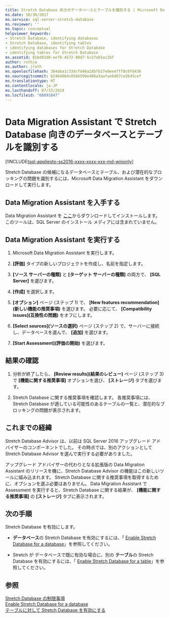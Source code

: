 ```yaml
---
title: Stretch Database 向きのデータベースとテーブルを識別する | Microsoft Docs
ms.date: 10/30/2017
ms.service: sql-server-stretch-database
ms.reviewer: ''
ms.topic: conceptual
helpviewer_keywords:
- Stretch Database, identifying databases
- Stretch Database, identifying tables
- identifying databases for Stretch Database
- identifying tables for Stretch Database
ms.assetid: 81bd93d8-eef8-4572-88d7-5c37ab5ac2bf
author: rothja
ms.author: jroth
ms.openlocfilehash: 304aba1c33dcfd46a2dbfb27e8eeefff8c0f6436
ms.sourcegitcommit: b2464064c0566590e486a3aafae6d67ce2645cef
ms.translationtype: HT
ms.contentlocale: ja-JP
ms.lasthandoff: 07/15/2019
ms.locfileid: "68091847"
---
```

# <a name="identify-databases-and-tables-for-stretch-database-with-data-migration-assistant"></a>Data Migration Assistant で Stretch Database 向きのデータベースとテーブルを識別する
[!INCLUDE[tsql-appliesto-ss2016-xxxx-xxxx-xxx-md-winonly](../../includes/tsql-appliesto-ss2016-xxxx-xxxx-xxx-md-winonly.md)]


  Stretch Database の候補になるデータベースとテーブル、および潜在的なブロッキングの問題を識別するには、Microsoft Data Migration Assistant をダウンロードして実行します。
  
## <a name="get-data-migration-assistant"></a>Data Migration Assistant を入手する
 Data Migration Assistant を [ここ](https://www.microsoft.com/download/details.aspx?id=53595)からダウンロードしてインストールします。 このツールは、SQL Server のインストール メディアには含まれていません。  
  
## <a name="run-data-migration-assistant"></a>Data Migration Assistant を実行する  
  
1.  Microsoft Data Migration Assistant を実行します。  

2.  **[評価]** タイプの新しいプロジェクトを作成し、名前を指定します。

3.  **[ソース サーバーの種類]** と **[ターゲット サーバーの種類]** の両方で、 **[SQL Server]** を選びます。

4.  **[作成]** を選択します。 

5. **[オプション]** ページ (ステップ 1) で、 **[New features recommendation]\(新しい機能の推奨事項\)** を選びます。 必要に応じて、 **[Compatibility issues]\(互換性の問題\)** をオフにします。

6.  **[Select sources]\(ソースの選択\)** ページ (ステップ 2) で、サーバーに接続し、データベースを選んで、 **[追加]** を選びます。

7.  **[Start Assessment]\(評価の開始\)** を選びます。

## <a name="review-the-results"></a>結果の確認  
  
1.  分析が終了したら、 **[Review results]\(結果のレビュー\)** ページ (ステップ 3) で **[機能に関する推奨事項]** オプションを選び、 **[ストレージ]** タブを選びます。

2.  Stretch Database に関する推奨事項を確認します。 各推奨事項には、Stretch Database が適している可能性のあるテーブルの一覧と、潜在的なブロッキングの問題が表示されます。

## <a name="historical-note"></a>これまでの経緯
Stretch Database Advisor は、以前は SQL Server 2016 アップグレード アドバイザーのコンポーネントでした。 その時点では、別のアクションとして Stretch Database Advisor を選んで実行する必要がありました。

アップグレード アドバイザーの代わりとなる拡張版の Data Migration Assistant のリリースを機に、Stretch Database Advisor の機能はこの新しいツールに組み込まれます。 Stretch Database に関する推奨事項を取得するために、オプションを選ぶ必要はありません。 Data Migration Assistant で Assessment を実行すると、Stretch Database に関する結果が、 **[機能に関する推奨事項]** の **[ストレージ]** タブに表示されます。
  
## <a name="next-step"></a>次の手順  
 Stretch Database を有効にします。  
  
-   **データベース**の Stretch Database を有効にするには、「 [Enable Stretch Database for a database](../../sql-server/stretch-database/enable-stretch-database-for-a-database.md)」を参照してください。  
  
-   Stretch が データベースで既に有効な場合に、別の **テーブル**の Stretch Database を有効にするには、「 [Enable Stretch Database for a table](../../sql-server/stretch-database/enable-stretch-database-for-a-table.md)」を参照してください。 
  
## <a name="see-also"></a>参照  
 [Stretch Database の制限事項](../../sql-server/stretch-database/limitations-for-stretch-database.md)   
 [Enable Stretch Database for a database](../../sql-server/stretch-database/enable-stretch-database-for-a-database.md)   
 [テーブルに対して Stretch Database を有効にする](../../sql-server/stretch-database/enable-stretch-database-for-a-table.md)  
  
  
